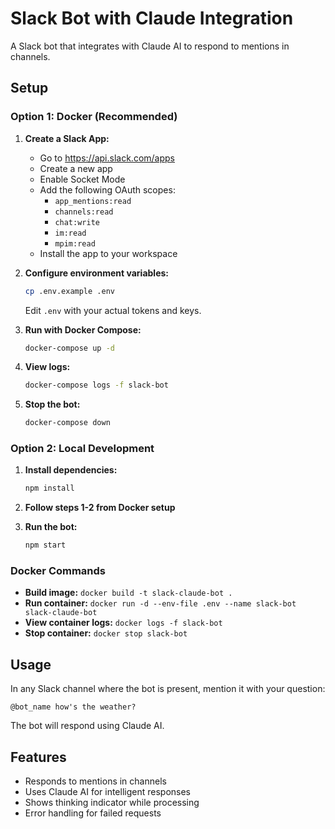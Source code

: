 # Slack Bot with Claude Integration

A Slack bot that integrates with Claude AI to respond to mentions in channels.

## Setup

### Option 1: Docker (Recommended)

1. **Create a Slack App:**
   - Go to https://api.slack.com/apps
   - Create a new app
   - Enable Socket Mode
   - Add the following OAuth scopes:
     - `app_mentions:read`
     - `channels:read`
     - `chat:write`
     - `im:read`
     - `mpim:read`
   - Install the app to your workspace

2. **Configure environment variables:**
   ```bash
   cp .env.example .env
   ```
   Edit `.env` with your actual tokens and keys.

3. **Run with Docker Compose:**
   ```bash
   docker-compose up -d
   ```

4. **View logs:**
   ```bash
   docker-compose logs -f slack-bot
   ```

5. **Stop the bot:**
   ```bash
   docker-compose down
   ```

### Option 2: Local Development

1. **Install dependencies:**
   ```bash
   npm install
   ```

2. **Follow steps 1-2 from Docker setup**

3. **Run the bot:**
   ```bash
   npm start
   ```

### Docker Commands

- **Build image:** `docker build -t slack-claude-bot .`
- **Run container:** `docker run -d --env-file .env --name slack-bot slack-claude-bot`
- **View container logs:** `docker logs -f slack-bot`
- **Stop container:** `docker stop slack-bot`

## Usage

In any Slack channel where the bot is present, mention it with your question:

```
@bot_name how's the weather?
```

The bot will respond using Claude AI.

## Features

- Responds to mentions in channels
- Uses Claude AI for intelligent responses
- Shows thinking indicator while processing
- Error handling for failed requests
